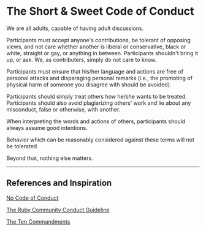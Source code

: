 # The Short & Sweet Code of Conduct

We are all adults, capable of having adult discussions.

Participants must accept anyone's contributions, be tolerant of opposing views, and not care whether another is liberal or conservative, black or white, straight or gay, or anything in between. Participants shouldn't bring it up, or ask. We, as contributers, simply do not care to know.

Participants must ensure that his/her language and actions are free of personal attacks and disparaging personal remarks (i.e., the promoting of physical harm of someone you disagree with should be avoided).

Participants should simply treat others how he/she wants to be treated. Participants should also avoid plagiarizing others' work and lie about any misconduct, false or otherwise, with another.

When interpreting the words and actions of others, participants should always assume good intentions.

Behavior which can be reasonably considered against these terms will not be tolerated.

Beyond that, nothing else matters.

---
## References and Inspiration

[No Code of Conduct](https://nocodeofconduct.com)

[The Ruby Community Conduct Guideline](https://www.ruby-lang.org/en/conduct/)

[The Ten Commandments](https://www.churchofjesuschrist.org/study/manual/gospel-topics/ten-commandments?lang=eng)